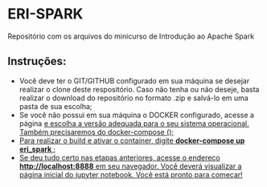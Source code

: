 # ERI-SPARK
Repositório com os arquivos do minicurso de Introdução ao Apache Spark


## Instruções:

 <ul>
  <li>Você deve ter o GIT/GITHUB configurado em sua máquina se desejar realizar o clone deste respositório. Caso não tenha ou não deseje, basta realizar o download do repositório no formato .zip e salvá-lo em uma pasta de sua escolha; </li>
  <li>Se você não possui em sua máquina o DOCKER configurado, acesse a página <a href="https://docs.docker.com/engine/install/" </a> e escolha a versão adequada para o seu sistema operacional. Também precisaremos do docker-compose (<a href="https://docs.docker.com/compose/install/" </a>);</li>
  <li>Para realizar o build e ativar o container, digite <b> docker-compose up eri_spark </b>; </li>
  <li> Se deu tudo certo nas etapas anteriores, acesse o endereço <b>http://localhost:8888</b> em seu navegador. Você deverá visualizar a página inicial do jupyter notebook. Você está pronto para começar!  
</ul> 
